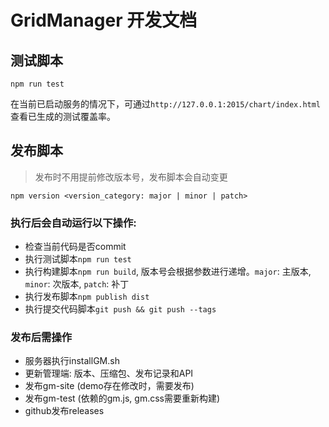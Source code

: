 # GridManager 开发文档

## 测试脚本
```
npm run test
```
在当前已启动服务的情况下，可通过`http://127.0.0.1:2015/chart/index.html`查看已生成的测试覆盖率。


## 发布脚本
> 发布时不用提前修改版本号，发布脚本会自动变更
```
npm version <version_category: major | minor | patch>
```

### 执行后会自动运行以下操作:
- 检查当前代码是否commit
- 执行测试脚本`npm run test`
- 执行构建脚本`npm run build`, 版本号会根据参数进行递增。`major`: 主版本, `minor`: 次版本, `patch`: 补丁
- 执行发布脚本`npm publish dist`
- 执行提交代码脚本`git push && git push --tags`

### 发布后需操作
- 服务器执行installGM.sh
- 更新管理端: 版本、压缩包、发布记录和API
- 发布gm-site (demo存在修改时，需要发布)
- 发布gm-test (依赖的gm.js, gm.css需要重新构建)
- github发布releases
